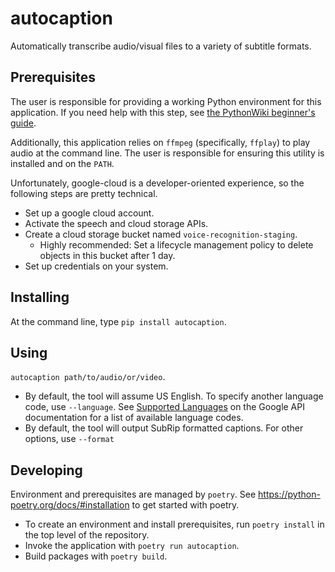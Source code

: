 # autocaption
Automatically transcribe audio/visual files to a variety of subtitle formats.

## Prerequisites
The user is responsible for providing a working Python environment for this application. If you need help with this step, see [the PythonWiki beginner's guide](https://wiki.python.org/moin/BeginnersGuide/Download).

Additionally, this application relies on `ffmpeg` (specifically, `ffplay`) to play audio at the command line. The user is responsible
for ensuring this utility is installed and on the `PATH`.

Unfortunately, google-cloud is a developer-oriented experience, so the following steps are pretty technical.
* Set up a google cloud account.
* Activate the speech and cloud storage APIs.
* Create a cloud storage bucket named `voice-recognition-staging`.
  * Highly recommended: Set a lifecycle management policy to delete objects in this bucket after 1 day.
* Set up credentials on your system.

## Installing
At the command line, type `pip install autocaption`.

## Using
`autocaption path/to/audio/or/video`.
* By default, the tool will assume US English. To specify another language code, use `--language`. See [Supported Languages](https://cloud.google.com/speech-to-text/docs/languages) on the Google API documentation for a list of available language codes.
* By default, the tool will output SubRip formatted captions. For other options, use `--format`

## Developing
Environment and prerequisites are managed by `poetry`. See https://python-poetry.org/docs/#installation to get started with poetry.

* To create an environment and install prerequisites, run `poetry install` in the top level of the repository.
* Invoke the application with `poetry run autocaption`.
* Build packages with `poetry build`.

